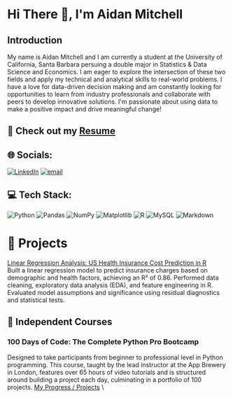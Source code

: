 # Hi There 👋, I'm Aidan Mitchell

## Introduction
My name is Aidan Mitchell and I am currently a student at the University of California, Santa Barbara persuing a double major in Statistics & Data Science and Economics. I am eager to explore the intersection of these two fields and apply my technical and analytical skills to real-world problems. I have a love for data-driven decision making and am constantly looking for opportunities to learn from industry professionals and collaborate with peers to develop innovative solutions. I'm passionate about using data to make a positive impact and drive meaningful change!

📁 **Check out my** [Resume](https://github.com/aidanpmitchell/Aidan-Mitchell-Documents/blob/main/Aidan%20Mitchell%20Resume.pdf)
---

## 🌐 Socials:
[![LinkedIn](https://img.shields.io/badge/LinkedIn-%230077B5.svg?logo=linkedin&logoColor=white)](https://linkedin.com/in/aidanpmitchell) [![email](https://img.shields.io/badge/Email-D14836?logo=gmail&logoColor=white)](mailto:aidanpmitchell@ucsb.edu) 

## 💻 Tech Stack:
![Python](https://img.shields.io/badge/python-3670A0?style=for-the-badge&logo=python&logoColor=ffdd54) ![Pandas](https://img.shields.io/badge/pandas-%23150458.svg?style=for-the-badge&logo=pandas&logoColor=white) ![NumPy](https://img.shields.io/badge/numpy-%23013243.svg?style=for-the-badge&logo=numpy&logoColor=white) ![Matplotlib](https://img.shields.io/badge/Matplotlib-%23ffffff.svg?style=for-the-badge&logo=Matplotlib&logoColor=black) ![R](https://img.shields.io/badge/r-%23276DC3.svg?style=for-the-badge&logo=r&logoColor=white) ![MySQL](https://img.shields.io/badge/mysql-4479A1.svg?style=for-the-badge&logo=mysql&logoColor=white) ![Markdown](https://img.shields.io/badge/markdown-%23000000.svg?style=for-the-badge&logo=markdown&logoColor=white)

# 🧩 Projects
[Linear Regression Analysis: US Health Insurance Cost Prediction in R](https://github.com/aidanpmitchell/Insurance_Linear_Regression/) \
Built a linear regression model to predict insurance charges based on demographic and health factors, achieving an R² of 0.86. Performed data cleaning, exploratory data analysis (EDA), and feature engineering in R. Evaluated model assumptions and significance using residual diagnostics and statistical tests.

## 🔧 Independent Courses
### 100 Days of Code: The Complete Python Pro Bootcamp
Designed to take participants from beginner to professional level in Python programming. This course, taught by the lead instructor at the App Brewery in London, features over 65 hours of video tutorials and is structured around building a project each day, culminating in a portfolio of 100 projects.
[My Progress / Projects](https://github.com/aidanpmitchell/100-days-of-code-python) \
